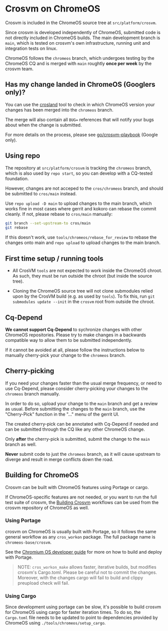 # Crosvm on ChromeOS

Crosvm is included in the ChromeOS source tree at `src/platform/crosvm`.

Since crosvm is developed independently of ChromeOS, submitted code is not directly included in
ChromeOS builds. The main development branch is `main`, which is tested on crosvm's own
infrastructure, running unit and integration tests on linux.

ChromeOS follows the `chromeos` branch, which undergoes testing by the ChromeOS CQ and is merged
with `main` roughtly **once per week** by the crosvm team.

## Has my change landed in ChromeOS (Googlers only)?

You can use the [crosland](http://crosland/cl) tool to check in which ChromeOS version your changes
has been merged into the `chromeos` branch.

The merge will also contain all `BUG=` references that will notify your bugs about when the change
is submitted.

For more details on the process, please see [go/crosvm-playbook](http://go/crosvm-playbook) (Google
only).

## Using repo

The repository at `src/platform/crosvm` is tracking the `chromeos` branch, which is also used by
`repo start`, so you can develop with a CQ-tested foundation.

However, changes are not acceped to the `cros/chromeos` branch, and should be submitted to
`cros/main` instead.

Use `repo upload -D main` to upload changes to the main branch, which works fine in most cases where
gerrit and kokoro can rebase the commit cleanly. If not, please rebase to `cros/main` manually:

```bash
git branch --set-upstream-to cros/main
git rebase
```

If this doesn't work, use `tools/chromeos/rebase_for_review` to rebase the changes onto main and
`repo upload` to upload changes to the main branch.

## First time setup / running tools

- All CrosVM `tools` are not expected to work inside the ChromeOS chroot. As such, they must be run
  outside the chroot (but inside the source tree).

- Cloning the ChromeOS source tree will not clone submodules relied upon by the CrosVM build (e.g.
  as used by `tools`). To fix this, run `git submodules update --init` in the `crosvm` root from
  outside the chroot.

## Cq-Depend

**We cannot support Cq-Depend** to sychronize changes with other ChromeOS repositories. Please try
to make changes in a backwards compatible way to allow them to be submitted independently.

If it cannot be avoided at all, please follow the instructions below to manually cherry-pick your
change to the `chromeos` branch.

## Cherry-picking

If you need your changes faster than the usual merge frequency, or need to use Cq-Depend, please
consider cherry-picking your changes to the `chromeos` branch manually.

In order to do so, upload your change to the `main` branch and get a review as usual. Before
submitting the changes to the `main` branch, use the "Cherry-Pick" function in the "..." menu of the
gerrit UI.

The created cherry-pick can be annotated with Cq-Depend if needed and can be submitted through the
CQ like any other ChromeOS change.

Only **after** the cherry-pick is submitted, submit the change to the `main` branch as well.

**Never** submit code to just the `chromeos` branch, as it will cause upstream to diverge and result
in merge conflicts down the road.

## Building for ChromeOS

Crosvm can be built with ChromeOS features using Portage or cargo.

If ChromeOS-specific features are not needed, or you want to run the full test suite of crosvm, the
[Building Crosvm](../building_crosvm.md) workflows can be used from the crosvm repository of
ChromeOS as well.

### Using Portage

crosvm on ChromeOS is usually built with Portage, so it follows the same general workflow as any
`cros_workon` package. The full package name is `chromeos-base/crosvm`.

See the
[Chromium OS developer guide](https://chromium.googlesource.com/chromiumos/docs/+/main/developer_guide.md)
for more on how to build and deploy with Portage.

> NOTE: `cros_workon_make` allows faster, iterative builds, but modifies crosvm's Cargo.toml. Please
> be careful not to commit the changes. Moreover, with the changes cargo will fail to build and
> clippy preupload check will fail.

### Using Cargo

Since development using portage can be slow, it's possible to build crosvm for ChromeOS using cargo
for faster iteration times. To do so, the `Cargo.toml` file needs to be updated to point to
dependencies provided by ChromeOS using `./tools/chromeos/setup_cargo`.
